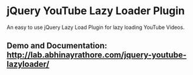 jQuery YouTube Lazy Loader Plugin
=================================

An easy to use jQuery Lazy Load Plugin for lazy loading YouTube Videos.

Demo and Documentation: http://lab.abhinayrathore.com/jquery-youtube-lazyloader/
------------------
